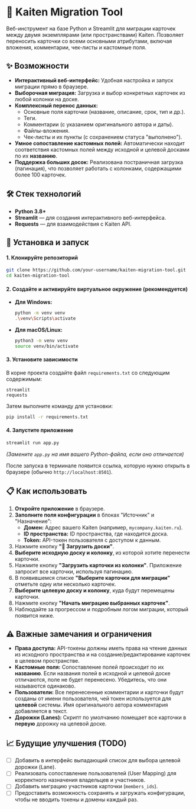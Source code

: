 # 🔄 Kaiten Migration Tool

Веб-инструмент на базе Python и Streamlit для миграции карточек между двумя экземплярами (или пространствами) Kaiten. Позволяет переносить карточки со всеми основными атрибутами, включая вложения, комментарии, чек-листы и кастомные поля.

## ✨ Возможности

-   **Интерактивный веб-интерфейс:** Удобная настройка и запуск миграции прямо в браузере.
-   **Выборочная миграция:** Загрузка и выбор конкретных карточек из любой колонки на доске.
-   **Комплексный перенос данных:**
    -   Основные поля карточки (название, описание, срок, тип и др.).
    -   Теги.
    -   Комментарии (с указанием оригинального автора и даты).
    -   Файлы-вложения.
    -   Чек-листы и их пункты (с сохранением статуса "выполнено").
-   **Умное сопоставление кастомных полей:** Автоматически находит соответствия кастомных полей между исходной и целевой досками по их **названию**.
-   **Поддержка больших досок:** Реализована постраничная загрузка (пагинация), что позволяет работать с колонками, содержащими более 100 карточек.

## 🛠️ Стек технологий

-   **Python 3.8+**
-   **Streamlit** — для создания интерактивного веб-интерфейса.
-   **Requests** — для взаимодействия с Kaiten API.

## 🚀 Установка и запуск

#### 1. Клонируйте репозиторий

```bash
git clone https://github.com/your-username/kaiten-migration-tool.git
cd kaiten-migration-tool
```

#### 2. Создайте и активируйте виртуальное окружение (рекомендуется)

-   **Для Windows:**
    ```bash
    python -m venv venv
    .\venv\Scripts\activate
    ```
-   **Для macOS/Linux:**
    ```bash
    python3 -m venv venv
    source venv/bin/activate
    ```

#### 3. Установите зависимости

В корне проекта создайте файл `requirements.txt` со следующим содержимым:

```
streamlit
requests
```

Затем выполните команду для установки:

```bash
pip install -r requirements.txt
```

#### 4. Запустите приложение

```bash
streamlit run app.py
```
*(Замените `app.py` на имя вашего Python-файла, если оно отличается)*

После запуска в терминале появится ссылка, которую нужно открыть в браузере (обычно `http://localhost:8501`).

## 📋 Как использовать

1.  **Откройте приложение** в браузере.
2.  **Заполните поля конфигурации** в блоках "Источник" и "Назначение":
    -   **Домен:** Адрес вашего Kaiten (например, `mycompany.kaiten.ru`).
    -   **ID пространства:** ID пространства, где находится доска.
    -   **Token:** API-токен пользователя с доступом к данным.
3.  Нажмите кнопку **"🔄 Загрузить доски"**.
4.  **Выберите исходную доску и колонку**, из которой хотите перенести карточки.
5.  Нажмите кнопку **"Загрузить карточки из колонки"**. Приложение запросит все карточки, используя пагинацию.
6.  В появившемся списке **"Выберите карточки для миграции"** отметьте одну или несколько карточек.
7.  **Выберите целевую доску и колонку**, куда будут перемещены карточки.
8.  Нажмите кнопку **"Начать миграцию выбранных карточек"**.
9.  Наблюдайте за прогрессом и подробным логом миграции, который появится ниже.

## ⚠️ Важные замечания и ограничения

-   **Права доступа:** API-токены должны иметь права на чтение данных из исходного пространства и на создание/редактирование карточек в целевом пространстве.
-   **Кастомные поля:** Сопоставление полей происходит по их **названию**. Если названия полей в исходной и целевой доске отличаются, поле не будет перенесено. Убедитесь, что они называются одинаково.
-   **Пользователи:** Все перенесенные комментарии и карточки будут созданы от имени пользователя, чей токен используется для **целевой** системы. Имя оригинального автора комментария добавляется в текст.
-   **Дорожки (Lanes):** Скрипт по умолчанию помещает все карточки в **первую** дорожку на целевой доске.

## 📈 Будущие улучшения (TODO)

-   [ ] Добавить в интерфейс выпадающий список для выбора целевой дорожки (Lane).
-   [ ] Реализовать сопоставление пользователей (User Mapping) для корректного назначения владельцев и участников.
-   [ ] Добавить миграцию участников карточки (`members_ids`).
-   [ ] Предоставить возможность сохранять и загружать конфигурации, чтобы не вводить токены и домены каждый раз.

